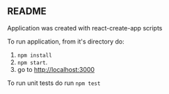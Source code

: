 ## README
Application was created with react-create-app scripts

To run application, from it's directory do:
 1. `npm install`
 2. `npm start`.
 3. go to [http://localhost:3000](http://localhost:3000)

To run unit tests do run `npm test` 
